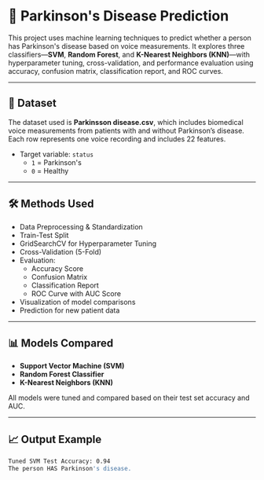 # 🧠 Parkinson's Disease Prediction

This project uses machine learning techniques to predict whether a person has Parkinson's disease based on voice measurements. It explores three classifiers—**SVM**, **Random Forest**, and **K-Nearest Neighbors (KNN)**—with hyperparameter tuning, cross-validation, and performance evaluation using accuracy, confusion matrix, classification report, and ROC curves.

---

## 📁 Dataset

The dataset used is **Parkinsson disease.csv**, which includes biomedical voice measurements from patients with and without Parkinson’s disease. Each row represents one voice recording and includes 22 features.

- Target variable: `status`
  - `1` = Parkinson's
  - `0` = Healthy

---

## 🛠️ Methods Used

- Data Preprocessing & Standardization
- Train-Test Split
- GridSearchCV for Hyperparameter Tuning
- Cross-Validation (5-Fold)
- Evaluation:
  - Accuracy Score
  - Confusion Matrix
  - Classification Report
  - ROC Curve with AUC Score
- Visualization of model comparisons
- Prediction for new patient data

---

## 📊 Models Compared

- **Support Vector Machine (SVM)**
- **Random Forest Classifier**
- **K-Nearest Neighbors (KNN)**

All models were tuned and compared based on their test set accuracy and AUC.

---

## 📈 Output Example

```bash
Tuned SVM Test Accuracy: 0.94
The person HAS Parkinson's disease.
